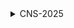 <details>
  <summary>CNS-2025</summary>

---
---
![image](https://github.com/user-attachments/assets/e203d5b8-29ae-4ca8-9014-a768cc619b5e)
![image](https://github.com/user-attachments/assets/28ca9783-97e4-4b90-a066-933715bc084b)
![image](https://github.com/user-attachments/assets/06cc094f-6c5e-4cb0-9628-d3153f0676c1)


</details>
 
